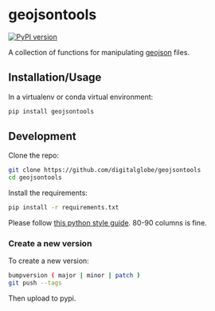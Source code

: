 # geojsontools

[![PyPI version](https://badge.fury.io/py/geojsontools.svg)](https://badge.fury.io/py/geojsontools)

A collection of functions for manipulating [geojson](http://geojson.org/) files.


## Installation/Usage

In a virtualenv or conda virtual environment:

```bash
pip install geojsontools
```


## Development

Clone the repo:

```bash
git clone https://github.com/digitalglobe/geojsontools
cd geojsontools
```

Install the requirements:

```bash
pip install -r requirements.txt
```

Please follow [this python style guide](https://google.github.io/styleguide/pyguide.html). 80-90 columns is fine.


### Create a new version

To create a new version:

```bash
bumpversion ( major | minor | patch )
git push --tags
```

Then upload to pypi.
